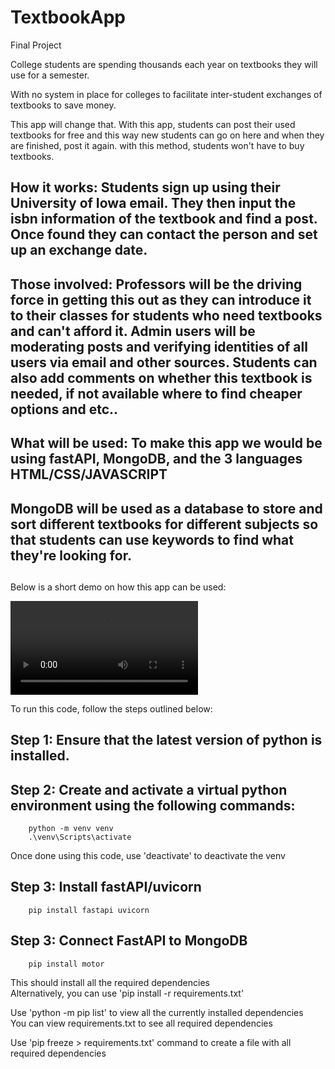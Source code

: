 # TextbookApp
Final Project

College students are spending thousands each year on textbooks they will use for a semester. <br>

With no system in place for colleges to facilitate inter-student exchanges of textbooks to save money. <br>

This app will change that. With this app, students can post their used textbooks for free and this way new students can go on here and when they are finished, post it again. with this method, students won't have to buy textbooks.<br>

## How it works: Students sign up using their University of Iowa email. They then input the isbn information of the textbook and find a post. Once found they can contact the person and set up an exchange date.

## Those involved: Professors will be the driving force in getting this out as they can introduce it to their classes for students who need textbooks and can't afford it. Admin users will be moderating posts and verifying identities of all users via email and other sources. Students can also add comments on whether this textbook is needed, if not available where to find cheaper options and etc..

## What will be used: To make this app we would be using fastAPI, MongoDB, and the 3 languages HTML/CSS/JAVASCRIPT
## MongoDB will be used as a database to store and sort different textbooks for different subjects so that students can use keywords to find what they're looking for.
## 

Below is a short demo on how this app can be used: <br>

![demo](https://github.com/talhanaveed753/Mid-term-Project-TICS1-/blob/main/expenseDEMO.mp4)

To run this code, follow the steps outlined below: <br>

## Step 1: Ensure that the latest version of python is installed. <br>

## Step 2: Create and activate a virtual python environment using the following commands: <br>
        python -m venv venv
        .\venv\Scripts\activate

Once done using this code, use 'deactivate' to deactivate the venv <br>

## Step 3: Install fastAPI/uvicorn <br>
        pip install fastapi uvicorn

## Step 3: Connect FastAPI to MongoDB <br>
        pip install motor


This should install all the required dependencies <br>
Alternatively, you can use 'pip install -r requirements.txt' <br>

Use 'python -m pip list' to view all the currently installed dependencies <br>
You can view requirements.txt to see all required dependencies <br>

Use 'pip freeze > requirements.txt' command to create a file with all required dependencies
